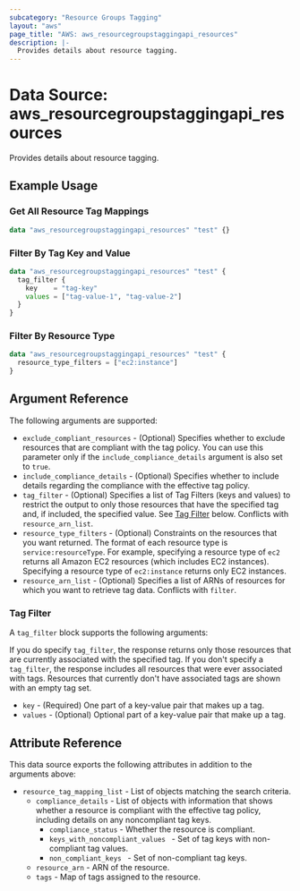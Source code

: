 ```yaml
---
subcategory: "Resource Groups Tagging"
layout: "aws"
page_title: "AWS: aws_resourcegroupstaggingapi_resources"
description: |-
  Provides details about resource tagging.
---
```


# Data Source: aws_resourcegroupstaggingapi_resources

Provides details about resource tagging.

## Example Usage

### Get All Resource Tag Mappings

```terraform
data "aws_resourcegroupstaggingapi_resources" "test" {}
```

### Filter By Tag Key and Value

```terraform
data "aws_resourcegroupstaggingapi_resources" "test" {
  tag_filter {
    key    = "tag-key"
    values = ["tag-value-1", "tag-value-2"]
  }
}
```

### Filter By Resource Type

```terraform
data "aws_resourcegroupstaggingapi_resources" "test" {
  resource_type_filters = ["ec2:instance"]
}
```

## Argument Reference

The following arguments are supported:

* `exclude_compliant_resources` - (Optional) Specifies whether to exclude resources that are compliant with the tag policy. You can use this parameter only if the `include_compliance_details` argument is also set to `true`.
* `include_compliance_details` - (Optional) Specifies whether to include details regarding the compliance with the effective tag policy.
* `tag_filter` - (Optional) Specifies a list of Tag Filters (keys and values) to restrict the output to only those resources that have the specified tag and, if included, the specified value. See [Tag Filter](#tag-filter) below. Conflicts with `resource_arn_list`.
* `resource_type_filters` - (Optional) Constraints on the resources that you want returned. The format of each resource type is `service:resourceType`. For example, specifying a resource type of `ec2` returns all Amazon EC2 resources (which includes EC2 instances). Specifying a resource type of `ec2:instance` returns only EC2 instances.
* `resource_arn_list` - (Optional) Specifies a list of ARNs of resources for which you want to retrieve tag data. Conflicts with `filter`.

### Tag Filter

A `tag_filter` block supports the following arguments:

If you do specify `tag_filter`, the response returns only those resources that are currently associated with the specified tag.
If you don't specify a `tag_filter`, the response includes all resources that were ever associated with tags. Resources that currently don't have associated tags are shown with an empty tag set.

* `key` - (Required) One part of a key-value pair that makes up a tag.
* `values` - (Optional) Optional part of a key-value pair that make up a tag.

## Attribute Reference

This data source exports the following attributes in addition to the arguments above:

* `resource_tag_mapping_list` - List of objects matching the search criteria.
    * `compliance_details` - List of objects with information that shows whether a resource is compliant with the effective tag policy, including details on any noncompliant tag keys.
        * `compliance_status` - Whether the resource is compliant.
        * `keys_with_noncompliant_values ` - Set of tag keys with non-compliant tag values.
        * `non_compliant_keys ` - Set of non-compliant tag keys.
    * `resource_arn` - ARN of the resource.
    * `tags` - Map of tags assigned to the resource.
